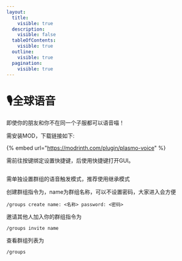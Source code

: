 ```yaml
---
layout:
  title:
    visible: true
  description:
    visible: false
  tableOfContents:
    visible: true
  outline:
    visible: true
  pagination:
    visible: true
---
```


# 🎙️全球语音

即使你的朋友和你不在同一个子服都可以语音喵！

需安装MOD，下载链接如下:

{% embed url="https://modrinth.com/plugin/plasmo-voice" %}

需前往按键绑定设置快捷键，后使用快捷键打开GUI。

<figure><img src="https://s2.loli.net/2024/03/04/x6qbOnyRCt5cwfk.png" alt=""><figcaption></figcaption></figure>

需单独设置群组的语音触发模式，推荐使用继承模式

创建群组指令为，name为群组名称，可以不设置密码，大家进入会方便

`/groups create name: <名称> password: <密码>`

邀请其他人加入你的群组指令为

`/groups invite name`

查看群组列表为

`/groups`
